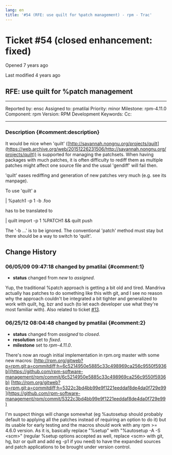 ```yaml
---
lang: en
title: '#54 (RFE: use quilt for %patch management) - rpm - Trac'
---
```


Ticket \#54 (closed enhancement: fixed)
=======================================

Opened 7 years ago

Last modified 4 years ago

RFE: use quilt for %patch management
------------------------------------

  -------------- ------- -------------- -----------------
  Reported by:   ensc    Assigned to:   pmatilai
  Priority:      minor   Milestone:     rpm-4.11.0
  Component:     rpm     Version:       RPM Development
  Keywords:              Cc:            
                                        
  -------------- ------- -------------- -----------------

### Description {#comment:description}

It would be nice when \'quilt\'
([http://savannah.nongnu.org/projects/quilt](https://web.archive.org/web/20151226231506/http://savannah.nongnu.org/projects/quilt))
is supported for managing the patchsets. When having packages with much
patches, it is often difficulty to rediff them as multiple patches might
affect one source file and the usual \'gendiff\' will fail then.

\'quilt\' eases rediffing and generation of new patches very much (e.g.
see its manpage).

To use \'quilt\' a

\| %patch1 -p 1 -b .foo

has to be translated to

\| quilt import -p 1 %PATCH1 && quilt push

The \'-b \...\' is to be ignored. The conventional \'patch\' method must
stay but there should be a way to switch to \'quilt\'.

Change History
--------------

### 06/05/09 09:47:18 changed by pmatilai {#comment:1}

-   **status** changed from *new* to *assigned*.

Yup, the traditional %patch approach is getting a bit old and tired.
Mandriva actually has patches to do something like this with git, and I
see no reason why the approach couldn\'t be integrated a bit tighter and
generalized to work with quilt, hg, bzr and such (to let each developer
use what they\'re most familiar with). Also related to ticket
[\#13](13 "RFE: Having macro `%patches' would be good for aplying a list of patches.  ... (new)").

### 06/25/12 08:04:48 changed by pmatilai {#comment:2}

-   **status** changed from *assigned* to *closed*.
-   **resolution** set to *fixed*.
-   **milestone** set to *rpm-4.11.0*.

There\'s now an rough initial implementation in rpm.org master with some
new macros:
[http://rpm.org/gitweb?p=rpm.git;a=commitdiff;h=6c5214950e5885c33c498969ca256c9550f5936b](https://github.com/rpm-software-management/rpm/commit/6c5214950e5885c33c498969ca256c9550f5936b)
[http://rpm.org/gitweb?p=rpm.git;a=commitdiff;h=5322c3bd4bb99e9f1221eeddaf8de4da0f729e99](https://github.com/rpm-software-management/rpm/commit/5322c3bd4bb99e9f1221eeddaf8de4da0f729e99)

I\'m suspect things will change somewhat (eg %autosetup should probably
default to applying all the patches instead of requiring an option to do
it) but its usable for early testing and the macros should work with any
rpm \>= 4.6.0 version. As it is, basically replace \"%setup\" with
\"%autosetup -A -S \<scm\>\" (regular %setup options accepted as well,
replace \<scm\> with git, hg, bzr or quilt and add eg -p1 if you need)
to have the expanded sources and patch applications to be brought under
version control.
